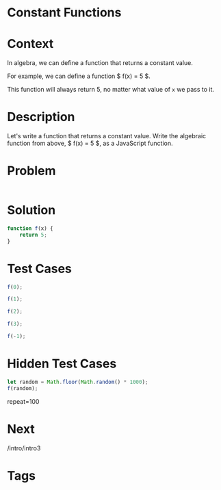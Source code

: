 # Constant Functions

# Context

In algebra, we can define a function that returns a constant value.

For example, we can define a function $ f(x) = 5 $.

This function will always return 5, no matter what value of `x` we pass to it.

# Description

Let's write a function that returns a constant value. Write the algebraic function from above, $ f(x) = 5 $, as a
JavaScript function.

# Problem

```javascript
```

# Solution

```javascript
function f(x) {
    return 5;
}
```

# Test Cases

```javascript
f(0);
```

```javascript
f(1);
```

```javascript
f(2);
```

```javascript
f(3);
```

```javascript
f(-1);
```

# Hidden Test Cases

```javascript
let random = Math.floor(Math.random() * 1000);
f(random);
```

repeat=100

# Next

/intro/intro3

# Tags




